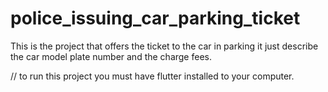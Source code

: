 # police_issuing_car_parking_ticket
This is the project that offers the ticket to the car in parking it just describe the car model plate number and the charge fees.


// to run this project you must have flutter installed to your computer.